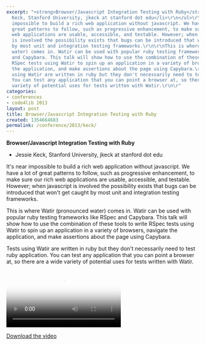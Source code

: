 ```yaml
---
excerpt: "<strong>Browser/Javascript Integration Testing with Ruby</strong>\r\n\r\n<ul>\r\n<li>Jessie
  Keck, Stanford University, jkeck at stanford dot edu</li>\r\n</ul>\r\n\r\nIt's near
  impossible to build a rich web application without javascript. We have a lot of
  great patterns to follow, such as progressive enhancement, to make sure our rich
  web applications are usable, accessible, and testable. However; when javascript
  is involved the possibility exists that bugs can be introduced that won't get caught
  by most unit and integration testing frameworks.\r\n\r\nThis is where Watir (pronounced
  water) comes in. Watir can be used with popular ruby testing frameworks like RSpec
  and Capybara. This talk will show how to use the combination of these tools to write
  RSpec tests using Watir to spin up an application in a variety of browsers, navigate
  the application, and make assertions about the page using Capybara.\r\n\r\nTests
  using Watir are written in ruby but they don't necessarily need to test ruby application.
  You can test any application that you can point a browser at, so there are a wide
  variety of potential uses for tests written with Watir.\r\n\r"
categories:
- conferences
- code4lib 2013
layout: post
title: Browser/Javascript Integration Testing with Ruby
created: 1354664683
permalink: /conference/2013/keck/
---
```

<strong>Browser/Javascript Integration Testing with Ruby</strong>

<ul>
<li>Jessie Keck, Stanford University, jkeck at stanford dot edu</li>
</ul>

It's near impossible to build a rich web application without javascript. We have a lot of great patterns to follow, such as progressive enhancement, to make sure our rich web applications are usable, accessible, and testable. However; when javascript is involved the possibility exists that bugs can be introduced that won't get caught by most unit and integration testing frameworks.

This is where Watir (pronounced water) comes in. Watir can be used with popular ruby testing frameworks like RSpec and Capybara. This talk will show how to use the combination of these tools to write RSpec tests using Watir to spin up an application in a variety of browsers, navigate the application, and make assertions about the page using Capybara.

Tests using Watir are written in ruby but they don't necessarily need to test ruby application. You can test any application that you can point a browser at, so there are a wide variety of potential uses for tests written with Watir.

<video controls="" poster="https://ia801604.us.archive.org/21/items/Code4libJessieKeck/Wed-Jessie.gif"><source src="https://ia801604.us.archive.org/21/items/Code4libJessieKeck/Wed-Jessie.mp4" type="video/mp4"><source src="https://ia801604.us.archive.org/21/items/Code4libJessieKeck/Wed-Jessie.ogv" type="video/ogg"></video><p><a href="https://ia801604.us.archive.org/21/items/Code4libJessieKeck/Wed-Jessie.mp4">Download the video</a></p>
